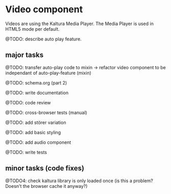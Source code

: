 # Video component

Videos are using the Kaltura Media Player. The Media Player is used in HTML5 mode per default.

@TODO: describe auto play feature.

## major tasks

@TODO: transfer auto-play code to mixin -> refactor video component to be independant of auto-play-feature (mixin)

@TODO: schema.org (part 2)

@TODO: write documentation

@TODO: code review

@TODO: cross-browser tests (manual)

@TODO: add störer variation

@TODO: add basic styling

@TODO: add audio component

@TODO: write tests

## minor tasks (code fixes)

@TODO4: check kaltura library is only loaded once (is this a problem? Doesn't the browser cache it anyway?)

